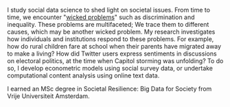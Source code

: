 I study social data science to shed light on societal issues. From time to time, we encounter "[wicked problems](https://link.springer.com/article/10.1007/bf01405730)" such as discrimination and inequality. These problems are multifaceted; We trace them to different causes, which may be another wicked problem. My research investigates how individuals and institutions respond to these problems. For example, how do rural children fare at school when their parents have migrated away to make a living? How did Twitter users express sentiments in discussions on electoral politics, at the time when Capitol storming was unfolding? To do so, I develop econometric models using social survey data, or undertake computational content analysis using online text data.

I earned an MSc degree in Societal Resilience: Big Data for Society from Vrije Universiteit Amsterdam. 
